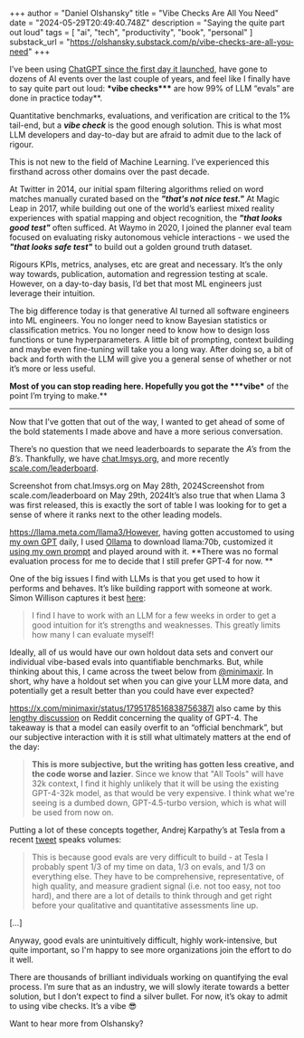 +++
author = "Daniel Olshansky"
title = "Vibe Checks Are All You Need"
date = "2024-05-29T20:49:40.748Z"
description = "Saying the quite part out loud"
tags = [
    "ai", "tech", "productivity", "book", "personal"
]
substack_url = "https://olshansky.substack.com/p/vibe-checks-are-all-you-need"
+++

I’ve been using [ChatGPT since the first day it launched](https://olshansky.substack.com/p/24-hours-of-chatgpt), have gone to dozens of AI events over the last couple of years, and feel like I finally have to say quite part out loud: **\*vibe checks\*\*\*** are how 99% of LLM “evals” are done in practice today\*\*.

Quantitative benchmarks, evaluations, and verification are critical to the 1% tail-end, but a **_vibe check_** is the good enough solution. This is what most LLM developers and day-to-day but are afraid to admit due to the lack of rigour.

This is not new to the field of Machine Learning.
I’ve experienced this firsthand across other domains over the past decade.

At Twitter in 2014, our initial spam filtering algorithms relied on word matches manually curated based on the **_"that's not nice test."_** At Magic Leap in 2017, while building out one of the world’s earliest mixed reality experiences with spatial mapping and object recognition, the **_"that looks good test"_** often sufficed. At Waymo in 2020, I joined the planner eval team focused on evaluating risky autonomous vehicle interactions - we used the **_"that looks safe test"_** to build out a golden ground truth dataset.

Rigours KPIs, metrics, analyses, etc are great and necessary. It’s the only way towards, publication, automation and regression testing at scale. However, on a day-to-day basis, I’d bet that most ML engineers just leverage their intuition.

The big difference today is that generative AI turned all software engineers into ML engineers. You no longer need to know Bayesian statistics or classification metrics. You no longer need to know how to design loss functions or tune hyperparameters. A little bit of prompting, context building and maybe even fine-tuning will take you a long way. After doing so, a bit of back and forth with the LLM will give you a general sense of whether or not it’s more or less useful.

**Most of you can stop reading here. Hopefully you got the \*\*\***vibe**\*** of the point I’m trying to make.\*\*

---

Now that I’ve gotten that out of the way, I wanted to get ahead of some of the bold statements I made above and have a more serious conversation.

There’s no question that we need leaderboards to separate the _A’s_ from the _B’s_. Thankfully, we have [chat.lmsys.org](https://chat.lmsys.org/), and more recently [scale.com/leaderboard](https://scale.com/leaderboard).

Screenshot from chat.lmsys.org on May 28th, 2024Screenshot from scale.com/leaderboard on May 29th, 2024It’s also true that when Llama 3 was first released, this is exactly the sort of table I was looking for to get a sense of where it ranks next to the other leading models.

https://llama.meta.com/llama3/However, having gotten accustomed to using [my own GPT](https://olshansky.substack.com/p/from-pc-personal-computer-to-pgpt) daily, I used [Ollama](https://ollama.com/) to download llama:70b, customized it [using my own prompt](https://github.com/Olshansk/olshansky-bot) and played around with it. **There was no formal evaluation process for me to decide that I still prefer GPT-4 for now. **

One of the big issues I find with LLMs is that you get used to how it performs and behaves. It’s like building rapport with someone at work. Simon Willison captures it best [here](https://simonwillison.net/2023/Dec/31/ai-in-2023/#vibes-based-development):

> I find I have to work with an LLM for a few weeks in order to get a good intuition for it’s strengths and weaknesses. This greatly limits how many I can evaluate myself!

Ideally, all of us would have our own holdout data sets and convert our individual vibe-based evals into quantifiable benchmarks. But, while thinking about this, I came across the tweet below from [@minimaxir](https://x.com/minimaxir/status/1795178516838756387). In short, why have a holdout set when you can give your LLM more data, and potentially get a result better than you could have ever expected?

https://x.com/minimaxir/status/1795178516838756387I also came by this [lengthy discussion](https://www.reddit.com/r/ChatGPT/comments/17nzewn/a_theory_on_why_gpt4_got_worse/) on Reddit concerning the quality of GPT-4. The takeaway is that a model can easily overfit to an “official benchmark”, but our subjective interaction with it is still what ultimately matters at the end of the day:

> **This is more subjective, but the writing has gotten less creative, and the code worse and lazier**. Since we know that "All Tools" will have 32k context, I find it highly unlikely that it will be using the existing GPT-4-32k model, as that would be very expensive. I think what we're seeing is a dumbed down, GPT-4.5-turbo version, which is what will be used from now on.

Putting a lot of these concepts together, Andrej Karpathy’s at Tesla from a recent [tweet](https://x.com/karpathy/status/1795873666481402010) speaks volumes:

> This is because good evals are very difficult to build - at Tesla I probably spent 1/3 of my time on data, 1/3 on evals, and 1/3 on everything else. They have to be comprehensive, representative, of high quality, and measure gradient signal (i.e. not too easy, not too hard), and there are a lot of details to think through and get right before your qualitative and quantitative assessments line up.

[…]

Anyway, good evals are unintuitively difficult, highly work-intensive, but quite important, so I'm happy to see more organizations join the effort to do it well.

There are thousands of brilliant individuals working on quantifying the eval process. I’m sure that as an industry, we will slowly iterate towards a better solution, but I don’t expect to find a silver bullet. For now, it’s okay to admit to using vibe checks. It’s a vibe 😎

Want to hear more from Olshansky?
